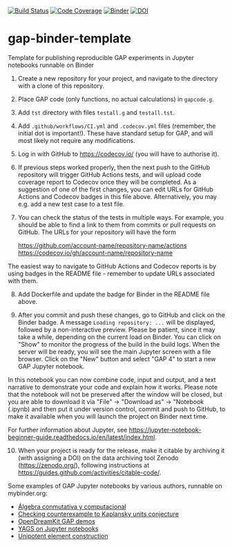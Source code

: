 [![Build Status](https://github.com/rse-standrewscs/gap-binder-template/workflows/CI/badge.svg?branch=master)](https://github.com/rse-standrewscs/gap-binder-template/actions?query=workflow%3ACI+branch%3Amaster)
[![Code Coverage](https://codecov.io/github/rse-standrewscs/gap-binder-template/coverage.svg?branch=master&token=)](https://codecov.io/gh/rse-standrewscs/gap-binder-template)
[![Binder](https://mybinder.org/badge.svg)](https://mybinder.org/v2/gh/rse-standrewscs/gap-binder-template/master)
[![DOI](https://zenodo.org/badge/DOI/10.5281/zenodo.3662155.svg)](https://doi.org/10.5281/zenodo.3662155)


# gap-binder-template

Template for publishing reproducible GAP experiments in Jupyter notebooks runnable on Binder

1. Create a new repository for your project, and navigate to the directory with a clone of this repository.

2. Place GAP code (only functions, no actual calculations) in `gapcode.g`.

3. Add `tst` directory with files `testall.g` and `testall.tst`.

4. Add `.github/workflows/CI.yml` and `.codecov.yml` files (remember, the initial dot is important!). 
These have standard setup for GAP, and will most likely not require any modifications.

5. Log in with GitHub to https://codecov.io/ (you will have to authorise it).

6. If previous steps worked properly, then the next push to the GitHub repository
will trigger GitHub Actions tests, and will upload code coverage report to Codecov
once they will be completed. As a suggestion of one of the first changes, you can 
edit URLs for GitHub Actions and Codecov badges in this file above. Alternatively, 
you may e.g. add a new test case to a test file.

7. You can check the status of the tests in multiple ways. For example, you
should be able to find a link to them from commits or pull requests on GitHub.
The URLs for your repository will have the form 

    https://github.com/account-name/repository-name/actions
    https://codecov.io/gh/account-name/repository-name
  
The easiest way to navigate to GitHub Actions and Codecov reports is by using 
badges in the README file - remember to update URLs associated with them.

8. Add Dockerfile and update the badge for Binder in the README file above.

9. After you commit and push these changes, go to GitHub and click on the
Binder badge. A message `Loading repository: ...` will be displayed, followed 
by a non-interactive preview. Please be patient, since it may take a while, 
depending on the current load on Binder. You can click on "Show" to monitor 
the progress of the build in the build logs. When the server will be ready, 
you will see the main Jupyter screen with a file browser. Click on the "New"
button and select "GAP 4" to start a new GAP Jupyter notebook.

In this notebook you can now combine code, input and output, and a text
narrative to demonstrate your code and explain how it works. Please note 
that the notebook will not be preserved after the window will be closed, but 
you are able to download it via "File" -> "Download as" -> "Notebook (.ipynb)
and then put it under version control, commit and push to GitHub, to make it
available when you will launch the project on Binder next time.

For further information about Jupyter, see
https://jupyter-notebook-beginner-guide.readthedocs.io/en/latest/index.html.

10. When your project is ready for the release, make it citable by archiving it
(with assigning a DOI) on the data archiving tool Zenodo (https://zenodo.org/), 
following instructions at https://guides.github.com/activities/citable-code/.

Some examples of GAP Jupyter notebooks by various authors, runnable on mybinder.org:
- [Álgebra conmutativa y computacional](https://github.com/pedritomelenas/Algebra-conmutativa-y-computacional)
- [Checking counterexample to Kaplansky units conjecture](https://github.com/alex-konovalov/Kaplansky-units-counterexample)
- [OpenDreamKit GAP demos](https://github.com/OpenDreamKit/gap-demos)
- [YAGS on Jupyter notebooks](https://github.com/iarobles/demo-yags)
- [Unipotent element construction](https://github.com/sukru-yalcinkaya/unipoly)
